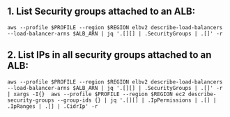 ## 1. List Security groups attached to  an ALB:
```
aws --profile $PROFILE --region $REGION elbv2 describe-load-balancers --load-balancer-arns $ALB_ARN | jq '.[][] | .SecurityGroups | .[]' -r
```
## 2. List IPs in all security groups attached to an ALB:
```
aws --profile $PROFILE --region $REGION elbv2 describe-load-balancers --load-balancer-arns $ALB_ARN | jq '.[][] | .SecurityGroups | .[]' -r | xargs -I{}  aws --profile $PROFILE --region $REGION ec2 describe-security-groups --group-ids {} | jq '.[][] | .IpPermissions | .[] | .IpRanges | .[] | .CidrIp' -r
``` 

